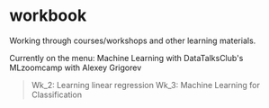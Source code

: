 # workbook
Working through courses/workshops and other learning materials.

Currently on the menu: 
Machine Learning with DataTalksClub's MLzoomcamp with Alexey Grigorev

> Wk_2: Learning linear regression
> Wk_3: Machine Learning for Classification
